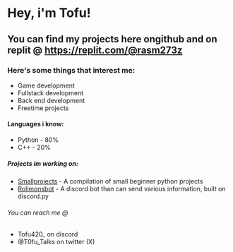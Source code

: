# Hey, i'm Tofu!
## You can find my projects here ongithub and on replit @ https://replit.com/@rasm273z

### Here's some things that interest me:
- Game development
- Fullstack development
- Back end development
- Freetime projects

#### Languages i know:
- Python - 80%
- C++ - 20%

##### Projects im working on:
- [Smallprojects](https://github.com/Tofu42O/smallprojects) - A compilation of small beginner python projects
- [Rolimonsbot](https://github.com/Tofu42O/rolimonsbot) - A discord bot than can send various information, built on discord.py

###### You can reach me @
- Tofu420_ on discord
- @T0fu_Talks on twitter (X)

 
